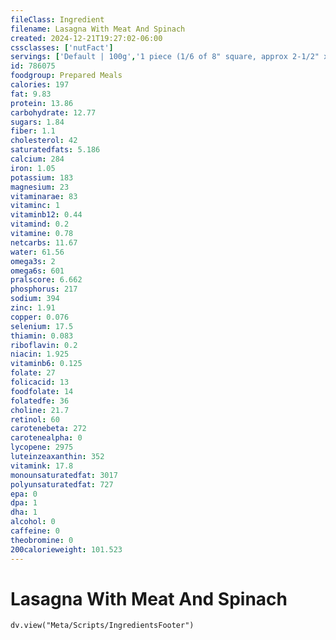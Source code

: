 ```yaml
---
fileClass: Ingredient
filename: Lasagna With Meat And Spinach
created: 2024-12-21T19:27:02-06:00
cssclasses: ['nutFact']
servings: ['Default | 100g','1 piece (1/6 of 8" square, approx 2-1/2" x 4") | 206','1 piece (1/8 of 7" x 12", approx 3-1/2" x 3") | 232','1 lasagna (8" square) | 1235','1 lasagna (7" x 12") | 1860','1 cup | 250','1 surface inch | 21']
id: 786075
foodgroup: Prepared Meals
calories: 197
fat: 9.83
protein: 13.86
carbohydrate: 12.77
sugars: 1.84
fiber: 1.1
cholesterol: 42
saturatedfats: 5.186
calcium: 284
iron: 1.05
potassium: 183
magnesium: 23
vitaminarae: 83
vitaminc: 1
vitaminb12: 0.44
vitamind: 0.2
vitamine: 0.78
netcarbs: 11.67
water: 61.56
omega3s: 2
omega6s: 601
pralscore: 6.662
phosphorus: 217
sodium: 394
zinc: 1.91
copper: 0.076
selenium: 17.5
thiamin: 0.083
riboflavin: 0.2
niacin: 1.925
vitaminb6: 0.125
folate: 27
folicacid: 13
foodfolate: 14
folatedfe: 36
choline: 21.7
retinol: 60
carotenebeta: 272
carotenealpha: 0
lycopene: 2975
luteinzeaxanthin: 352
vitamink: 17.8
monounsaturatedfat: 3017
polyunsaturatedfat: 727
epa: 0
dpa: 1
dha: 1
alcohol: 0
caffeine: 0
theobromine: 0
200calorieweight: 101.523
---
```


# Lasagna With Meat And Spinach

```dataviewjs
dv.view("Meta/Scripts/IngredientsFooter")
```